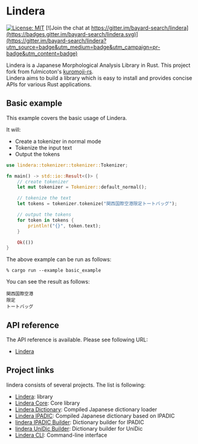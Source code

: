 # Lindera

[![License: MIT](https://img.shields.io/badge/License-MIT-yellow.svg)](https://opensource.org/licenses/MIT) [![Join the chat at https://gitter.im/bayard-search/lindera](https://badges.gitter.im/bayard-search/lindera.svg)](https://gitter.im/bayard-search/lindera?utm_source=badge&utm_medium=badge&utm_campaign=pr-badge&utm_content=badge)

Lindera is a Japanese Morphological Analysis Library in Rust. This project fork from fulmicoton's [kuromoji-rs](https://github.com/fulmicoton/kuromoji-rs).  
Lindera aims to build a library which is easy to install and provides concise APIs for various Rust applications.

## Basic example

This example covers the basic usage of Lindera.

It will:
- Create a tokenizer in normal mode
- Tokenize the input text
- Output the tokens

```rust
use lindera::tokenizer::tokenizer::Tokenizer;

fn main() -> std::io::Result<()> {
    // create tokenizer
    let mut tokenizer = Tokenizer::default_normal();

    // tokenize the text
    let tokens = tokenizer.tokenize("関西国際空港限定トートバッグ");

    // output the tokens
    for token in tokens {
        println!("{}", token.text);
    }

    Ok(())
}
```

The above example can be run as follows:
```shell script
% cargo run --example basic_example
```

You can see the result as follows:
```text
関西国際空港
限定
トートバッグ
```

## API reference

The API reference is available. Please see following URL:
- <a href="https://docs.rs/lindera" target="_blank">Lindera</a>

## Project links

lindera consists of several projects. The list is following:
- [Lindera](https://github.com/bayard-search/lindera): library
- [Lindera Core](https://github.com/bayard-search/lindera-core): Core library
- [Lindera Dictionary](https://github.com/bayard-search/lindera-dictionary): Compiled Japanese dictionary loader
- [Lindera IPADIC](https://github.com/bayard-search/lindera-ipadic): Compiled Japanese dictionary based on IPADIC
- [lindera IPADIC Builder](https://github.com/bayard-search/lindera-ipadic-builder): Dictionary builder for IPADIC
- [lindera UniDic Builder](https://github.com/bayard-search/lindera-unidic-builder): Dictionary builder for UniDic
- [Lindera CLI](https://github.com/bayard-search/lindera-cli): Command-line interface
